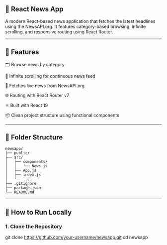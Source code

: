 ## 📰 React News App
A modern React-based news application that fetches the latest headlines using the NewsAPI.org. It features category-based browsing, infinite scrolling, and responsive routing using React Router.

---

## 📌 Features
🗂️ Browse news by category

🔁 Infinite scrolling for continuous news feed

🔎 Fetches live news from NewsAPI.org

🌐 Routing with React Router v7

⚛️ Built with React 19

📦 Clean project structure using functional components

---

## 📁 Folder Structure
```
newsapp/
├── public/
├── src/
│   ├── components/
│   │   └── News.js
│   ├── App.js
│   ├── index.js
│   └── ...
├── .gitignore
├── package.json
└── README.md
```

---

## 🚀 How to Run Locally

### 1. Clone the Repository
git clone https://github.com/your-username/newsapp.git
cd newsapp





